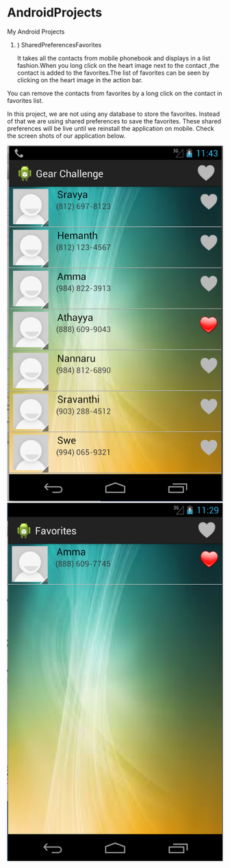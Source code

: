 AndroidProjects
===============

My Android Projects

1. ) SharedPreferencesFavorites

    It takes all the contacts from mobile phonebook and displays in a list fashion.When you long click on the heart image next to the contact ,the contact is added to the favorites.The list of favorites can be seen by clicking on the heart image in the action bar.

You can remove the contacts from favorites by a long click on the contact in favorites list.

In this project, we are not using any database to store the favorites. Instead of that we are using shared preferences to save the favorites. These shared preferences will be live until we reinstall the application on mobile. Check the screen shots of our application below.

![contacts.png](https://github.com/Sravyadara/AndroidProjects/blob/master/SharedPreferencesFavorites/contacts.png)
![fav.png](https://github.com/Sravyadara/AndroidProjects/blob/master/SharedPreferencesFavorites/fav.png)


